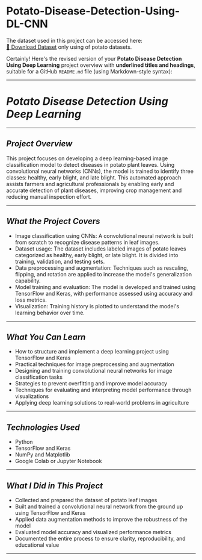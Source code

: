 # Potato-Disease-Detection-Using-DL-CNN
The dataset used in this project can be accessed here:  
[📁 Download Dataset](https://www.kaggle.com/datasets/arjuntejaswi/plant-village) only using of potato datasets.

Certainly! Here's the revised version of your **Potato Disease Detection Using Deep Learning** project overview with **underlined titles and headings**, suitable for a GitHub `README.md` file (using Markdown-style syntax):

---

# ***Potato Disease Detection Using Deep Learning***

---

## ***Project Overview***

This project focuses on developing a deep learning-based image classification model to detect diseases in potato plant leaves. Using convolutional neural networks (CNNs), the model is trained to identify three classes: healthy, early blight, and late blight. This automated approach assists farmers and agricultural professionals by enabling early and accurate detection of plant diseases, improving crop management and reducing manual inspection effort.

---

## ***What the Project Covers***

* Image classification using CNNs: A convolutional neural network is built from scratch to recognize disease patterns in leaf images.
* Dataset usage: The dataset includes labeled images of potato leaves categorized as healthy, early blight, or late blight. It is divided into training, validation, and testing sets.
* Data preprocessing and augmentation: Techniques such as rescaling, flipping, and rotation are applied to increase the model's generalization capability.
* Model training and evaluation: The model is developed and trained using TensorFlow and Keras, with performance assessed using accuracy and loss metrics.
* Visualization: Training history is plotted to understand the model's learning behavior over time.

---

## ***What You Can Learn***

* How to structure and implement a deep learning project using TensorFlow and Keras
* Practical techniques for image preprocessing and augmentation
* Designing and training convolutional neural networks for image classification tasks
* Strategies to prevent overfitting and improve model accuracy
* Techniques for evaluating and interpreting model performance through visualizations
* Applying deep learning solutions to real-world problems in agriculture

---

## ***Technologies Used***

* Python
* TensorFlow and Keras
* NumPy and Matplotlib
* Google Colab or Jupyter Notebook

---

## ***What I Did in This Project***

* Collected and prepared the dataset of potato leaf images
* Built and trained a convolutional neural network from the ground up using TensorFlow and Keras
* Applied data augmentation methods to improve the robustness of the model
* Evaluated model accuracy and visualized performance metrics
* Documented the entire process to ensure clarity, reproducibility, and educational value

---

